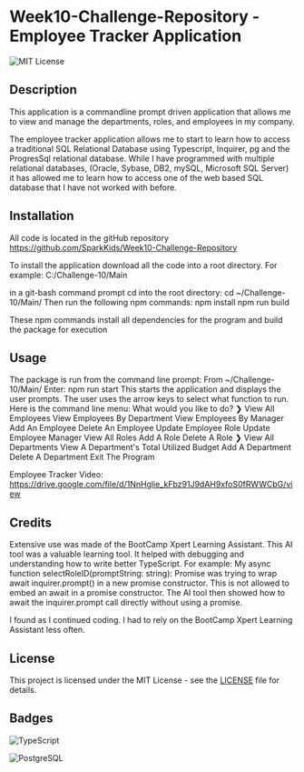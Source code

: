 # Week10-Challenge-Repository - Employee Tracker Application

![MIT License](https://img.shields.io/badge/License-MIT-yellow.svg)

## Description
This application is a commandline prompt driven application that allows me to view and manage the departments, roles, and employees in my company.

The employee tracker application allows me to start to learn how to access a traditional SQL Relational Database using Typescript, Inquirer, pg and the ProgresSql relational database. While I have programmed with multiple relational databases, (Oracle, Sybase, DB2, mySQL, Microsoft SQL Server) it has allowed me to learn how to access one of the web based SQL database that I have not worked with before.

## Installation
All code is located in the gitHub repository https://github.com/SparkKids/Week10-Challenge-Repository

To install the application download all the code into a root directory. For example: C:/Challenge-10/Main

in a git-bash command prompt cd into the root directory:
cd ~/Challenge-10/Main/
Then run the following npm commands:
npm install
npm run build

These npm commands install all dependencies for the program and build the package for execution

## Usage
The package is run from the command line prompt:
From  ~/Challenge-10/Main/
Enter:
npm run start
This starts the application and displays the user prompts. The user uses the arrow keys to select what function to run. Here is the command line menu:
 What would you like to do?
❯ View All Employees
  View Employees By Department
  View Employees By Manager
  Add An Employee
  Delete An Employee
  Update Employee Role
  Update Employee Manager
  View All Roles
  Add A Role
  Delete A Role
❯ View All Departments
  View A Department's Total Utilized Budget
  Add A Department
  Delete A Department
  Exit The Program

  Employee Tracker Video: https://drive.google.com/file/d/1NnHglie_kFbz91J9dAH9xfoS0fRWWCbG/view

  ## Credits

  Extensive use was made of the BootCamp Xpert Learning Assistant. This AI tool was a valuable learning tool. It helped with debugging and understanding how to write better TypeScript. For example: My async function selectRoleID(promptString: string): Promise<Role> was trying to wrap await inquirer.prompt() in a new promise constructor. This is not allowed to embed an await in a promise constructor. The AI tool then showed how to await the inquirer.prompt call directly without using a promise.

  I found as I continued coding. I had to rely on the BootCamp Xpert Learning Assistant less often.

  ## License

  This project is licensed under the MIT License - see the [LICENSE](LICENSE) file for details.

  ## Badges
 ![TypeScript](https://img.shields.io/badge/TypeScript-3178C6?style=flat&logo=typescript&logoColor=white)

 ![PostgreSQL](https://img.shields.io/badge/PostgreSQL-4169E1?style=flat&logo=postgresql&logoColor=white)